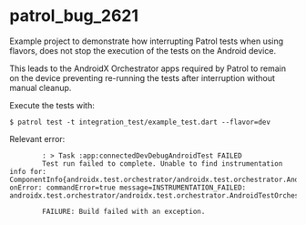 # patrol_bug_2621

Example project to demonstrate how interrupting Patrol tests when using flavors, does not stop the execution of the tests on the Android device.


This leads to the AndroidX Orchestrator apps required by Patrol to remain on the device preventing re-running the tests after interruption without manual cleanup.


Execute the tests with:

```shell
$ patrol test -t integration_test/example_test.dart --flavor=dev
```

Relevant error:

```
        : > Task :app:connectedDevDebugAndroidTest FAILED
        Test run failed to complete. Unable to find instrumentation info for: ComponentInfo{androidx.test.orchestrator/androidx.test.orchestrator.AndroidTestOrchestrator}. onError: commandError=true message=INSTRUMENTATION_FAILED: androidx.test.orchestrator/androidx.test.orchestrator.AndroidTestOrchestrator

        FAILURE: Build failed with an exception.

```